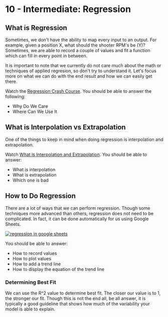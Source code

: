 # 10 - Intermediate: Regression

## What is Regression

Sometimes, we don't have the ability to map every input to an output. For example, given a position X, what should the shooter RPM's be (Y)? Sometimes, we are able to record a couple of values and fit a function which can fill in every point in between.

It is important to note that we currently do not care much about the math or techniques of applied regresion, so don't try to understand it. Let's focus more on what we can do with the end result and how we can easily get there.

Watch the [Regression Crash Course](https://www.youtube.com/watch?v=WWqE7YHR4Jc). You should be able to answer the following:

- Why Do We Care
- Where Can We Use It

## What is Interpolation vs Extrapolation

One of the things to keep in mind when doing regression is interpolation and extrapolation.

Watch [What is Interpolation and Extrapolation](https://www.youtube.com/watch?v=c4_MJg_c49k). You should be able to answer:

- What is interpolation
- What is extrapolation
- Which one is bad

## How to Do Regression

There are a lot of ways that we can perform regression. Though some techniques more advanced than others, regression does not need to be complicated. In fact, it can be done automatically for us using Google Sheets.

[![regression in google sheets](https://img.youtube.com/vi/sz7cZ92xWn0/default.jpg)](https://www.youtube.com/watch?v=sz7cZ92xWn0)

You should be able to answer:

- How to record values
- How to plot values
- How to add a trend line
- How to display the equation of the trend line

### Determining Best Fit

We can use the R^2 value to determine best fit. The closer our value is to 1, the stronger our fit. Though this is not the end all, be all answer, it is typically a good guideline that shows how much of the variability your model is able to explain.
